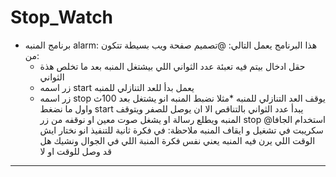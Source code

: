 # Stop_Watch
- برنامج المنبه alarm:
هذا البرنامج يعمل التالي:
@تصميم صفحة ويب بسيطة تتكون من:
    - حقل ادخال بيتم فيه تعبئة عدد الثواني اللي بيشتغل المنبه بعد ما تخلص هذة الثواني
    - زر اسمه start يعمل بدأ للعد التنازلي للمنبه
    - زر اسمه stop يوقف العد التنازلي للمنبه
*مثلا نضبط المنبه انو يشتغل بعد 100ث واول ما نضغط start يبدأ عدد الثواني بالتناقص الا ان يوصل للصفر ويتوقف المنبه ويطلع رسالة او يشغل صوت معين او نوقفه من زر stop 
@استخدام الجافا سكريبت في تشغيل و ايقاف المنبه
ملاحظة: في فكرة ثانية للتنفيذ انو نختار ايش الوقت اللي يرن فيه المنبه يعني نفس فكرة المنبة اللي في الجوال ونشيك هل قد وصل للوقت او لا 
-------------------------------
